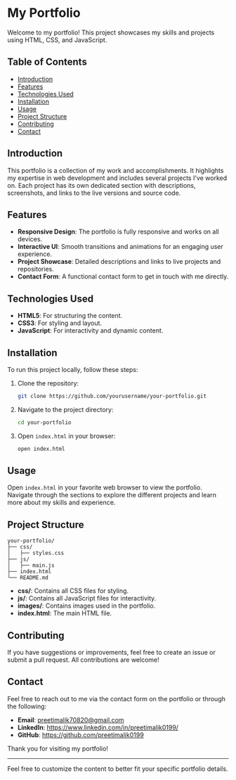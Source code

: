 # My Portfolio

Welcome to my portfolio! This project showcases my skills and projects using HTML, CSS, and JavaScript.

## Table of Contents

- [Introduction](#introduction)
- [Features](#features)
- [Technologies Used](#technologies-used)
- [Installation](#installation)
- [Usage](#usage)
- [Project Structure](#project-structure)
- [Contributing](#contributing)
- [Contact](#contact)

## Introduction

This portfolio is a collection of my work and accomplishments. It highlights my expertise in web development and includes several projects I've worked on. Each project has its own dedicated section with descriptions, screenshots, and links to the live versions and source code.

## Features

- **Responsive Design**: The portfolio is fully responsive and works on all devices.
- **Interactive UI**: Smooth transitions and animations for an engaging user experience.
- **Project Showcase**: Detailed descriptions and links to live projects and repositories.
- **Contact Form**: A functional contact form to get in touch with me directly.

## Technologies Used

- **HTML5**: For structuring the content.
- **CSS3**: For styling and layout.
- **JavaScript**: For interactivity and dynamic content.

## Installation

To run this project locally, follow these steps:

1. Clone the repository:
   ```bash
   git clone https://github.com/yourusername/your-portfolio.git
   ```

2. Navigate to the project directory:
   ```bash
   cd your-portfolio
   ```

3. Open `index.html` in your browser:
   ```bash
   open index.html
   ```

## Usage

Open `index.html` in your favorite web browser to view the portfolio. Navigate through the sections to explore the different projects and learn more about my skills and experience.

## Project Structure

```
your-portfolio/
├── css/
│   ├── styles.css
├── js/
│   ├── main.js
├── index.html
└── README.md
```

- **css/**: Contains all CSS files for styling.
- **js/**: Contains all JavaScript files for interactivity.
- **images/**: Contains images used in the portfolio.
- **index.html**: The main HTML file.

## Contributing

If you have suggestions or improvements, feel free to create an issue or submit a pull request. All contributions are welcome!

## Contact

Feel free to reach out to me via the contact form on the portfolio or through the following:

- **Email**: preetimalik70820@gmail.com
- **LinkedIn**: https://www.linkedin.com/in/preetimalik0199/
- **GitHub**: https://github.com/preetimalik0199

Thank you for visiting my portfolio!

---

Feel free to customize the content to better fit your specific portfolio details.
